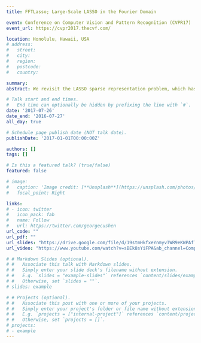 ```yaml
---
title: FFTLasso; Large-Scale LASSO in the Fourier Domain

event: Conference on Computer Vision and Pattern Recognition (CVPR17)
event_url: https://cvpr2017.thecvf.com/

location: Honolulu, Hawaii, USA
# address:
#   street: 
#   city: 
#   region: 
#   postcode:
#   country: 

summary: 
abstract: We revisit the LASSO sparse representation problem, which has been studied and used in a variety of different areas, ranging from signal processing and information theory to computer vision and machine learning. In the vision community, it found its way into many important applications, including face recognition, tracking, super resolution, image denoising, to name a few. Despite advances in efficient sparse algorithms, solving large-scale LASSO problems remains a challenge. To circumvent this difficulty, people tend to downsample and subsample the problem (e.g. via dimensionality reduction) to maintain a manageable sized LASSO, which usually comes at the cost of losing solution accuracy. This paper proposes a novel circulant reformulation of the LASSO that lifts the problem to a higher dimension, where ADMM can be efficiently applied to its dual form. Because of this lifting, all optimization variables are updated using only basic element-wise operations, the most computationally expensive of which is a 1D FFT. In this way, there is no need for a linear system solver nor matrix-vector multiplication. Since all operations in our FFTLasso method are element-wise, the subproblems are completely independent and can be trivially parallelized (e.g. on a GPU). The attractive computational properties of FFTLasso are verified by extensive experiments on synthetic and real data and on the face recognition task. They demonstrate that FFTLasso scales much more effectively than a state-of-the-art solver.

# Talk start and end times.
#   End time can optionally be hidden by prefixing the line with `#`.
date: '2017-07-26'
date_end: '2016-07-27'
all_day: true

# Schedule page publish date (NOT talk date).
publishDate: '2017-01-01T00:00:00Z'

authors: []
tags: []

# Is this a featured talk? (true/false)
featured: false

# image:
#   caption: 'Image credit: [**Unsplash**](https://unsplash.com/photos/bzdhc5b3Bxs)'
#   focal_point: Right

links:
# - icon: twitter
#   icon_pack: fab
#   name: Follow
#   url: https://twitter.com/georgecushen
url_code: ""
url_pdf: ""
url_slides: "https://drive.google.com/file/d/19stmHkfxeYnmyvTWR9eKWPAfTput3_p-/view"
url_video: "https://www.youtube.com/watch?v=sBEk8sYiFPA&ab_channel=ComputerVisionFoundationVideos"

# # Markdown Slides (optional).
# #   Associate this talk with Markdown slides.
# #   Simply enter your slide deck's filename without extension.
# #   E.g. `slides = "example-slides"` references `content/slides/example-slides.md`.
# #   Otherwise, set `slides = ""`.
# slides: example

# # Projects (optional).
# #   Associate this post with one or more of your projects.
# #   Simply enter your project's folder or file name without extension.
# #   E.g. `projects = ["internal-project"]` references `content/project/deep-learning/index.md`.
# #   Otherwise, set `projects = []`.
# projects:
# - example
---
```

